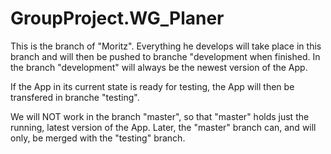 # GroupProject.WG_Planer
This is the branch of "Moritz". Everything he develops will take place in this branch and will then be pushed to branche "development when finished. In the branch "development" will always be the newest version of the App.

If the App in its current state is ready for testing, the App will then be transfered in branche "testing".

We will NOT work in the branch "master", so that "master" holds just the running, latest version of the App.
Later, the "master" branch can, and will only, be merged with the "testing" branch.
